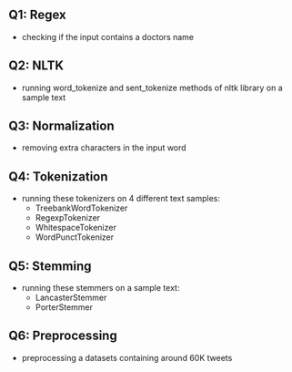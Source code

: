 ## Q1: Regex

- checking if the input contains a doctors name

## Q2: NLTK

- running word_tokenize and sent_tokenize methods of nltk library on a sample text

## Q3: Normalization

- removing extra characters in the input word

## Q4: Tokenization

- running these tokenizers on 4 different text samples:
  - TreebankWordTokenizer
  - RegexpTokenizer
  - WhitespaceTokenizer
  - WordPunctTokenizer

## Q5: Stemming

- running these stemmers on a sample text:
  - LancasterStemmer
  - PorterStemmer

## Q6: Preprocessing

- preprocessing a datasets containing around 60K tweets
